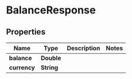 

# BalanceResponse


## Properties

| Name | Type | Description | Notes |
|------------ | ------------- | ------------- | -------------|
|**balance** | **Double** |  |  |
|**currency** | **String** |  |  |



